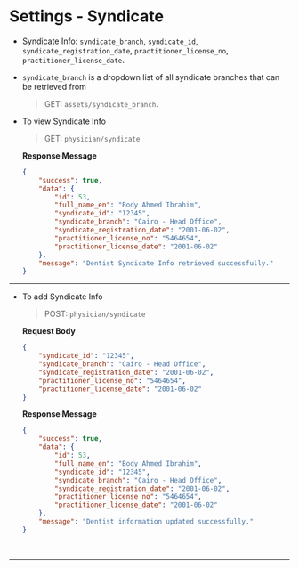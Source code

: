# Settings - Syndicate

- Syndicate Info: `syndicate_branch`, `syndicate_id`, `syndicate_registration_date`, `practitioner_license_no`, `practitioner_license_date`.
- `syndicate_branch` is a dropdown list of all syndicate branches that can be retrieved from
    > GET: `assets/syndicate_branch`.

- To view Syndicate Info
    > GET: `physician/syndicate`

    **Response Message**
    ```json
    {
        "success": true,
        "data": {
            "id": 53,
            "full_name_en": "Body Ahmed Ibrahim",
            "syndicate_id": "12345",
            "syndicate_branch": "Cairo - Head Office",
            "syndicate_registration_date": "2001-06-02",
            "practitioner_license_no": "5464654",
            "practitioner_license_date": "2001-06-02"
        },
        "message": "Dentist Syndicate Info retrieved successfully."
    }
    ```

-------

- To add Syndicate Info
    > POST: `physician/syndicate`

    **Request Body**
    ```json
    {
        "syndicate_id": "12345",
        "syndicate_branch": "Cairo - Head Office",
        "syndicate_registration_date": "2001-06-02",
        "practitioner_license_no": "5464654",
        "practitioner_license_date": "2001-06-02"
    }
    ```
    **Response Message**
    ```json
    {
        "success": true,
        "data": {
            "id": 53,
            "full_name_en": "Body Ahmed Ibrahim",
            "syndicate_id": "12345",
            "syndicate_branch": "Cairo - Head Office",
            "syndicate_registration_date": "2001-06-02",
            "practitioner_license_no": "5464654",
            "practitioner_license_date": "2001-06-02"
        },
        "message": "Dentist information updated successfully."
    }
    ```


<br>

----------------------